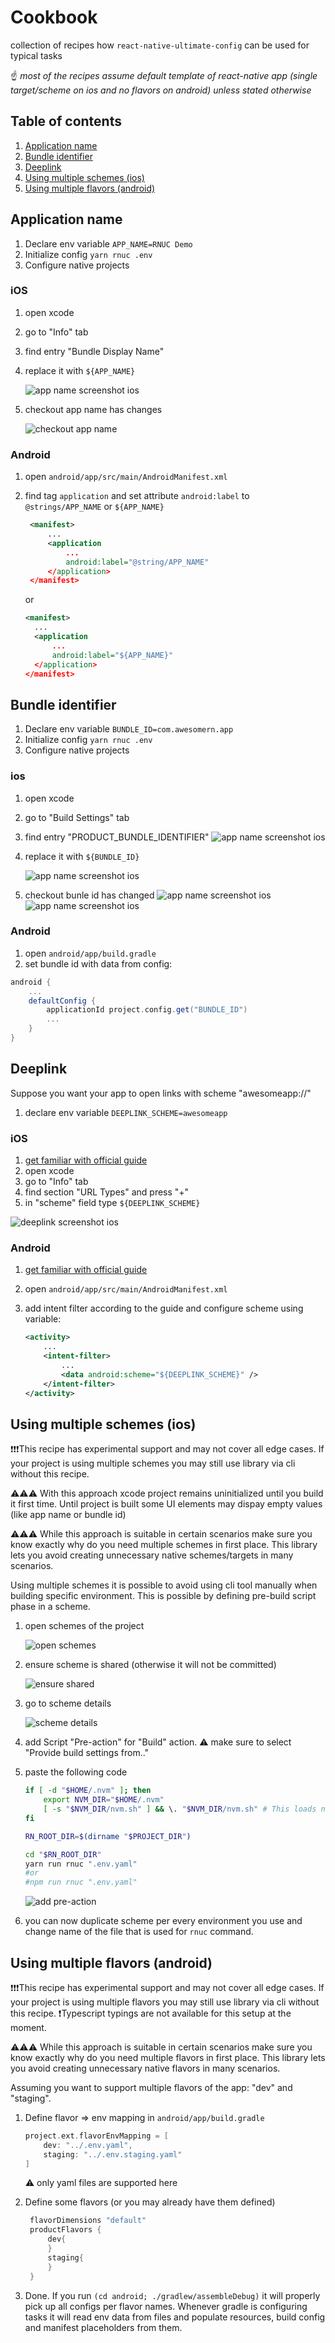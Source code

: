 # Cookbook

collection of recipes how `react-native-ultimate-config` can be used for
typical tasks

☝️ _most of the recipes assume default template of react-native app (single target/scheme on ios and no flavors on android) unless stated otherwise_

## Table of contents

1. [Application name](#application-name)
1. [Bundle identifier](#bundle-identifier)
1. [Deeplink](#deeplink)
1. [Using multiple schemes (ios)](#using-multiple-schemes-ios)
1. [Using multiple flavors (android)](#using-multiple-flavors-android)

## Application name

1. Declare env variable `APP_NAME=RNUC Demo`
1. Initialize config `yarn rnuc .env`
1. Configure native projects

### iOS

1. open xcode
1. go to "Info" tab
1. find entry "Bundle Display Name"
1. replace it with `${APP_NAME}`

   ![app name screenshot ios](./cookbook.assets/app-name.png)

1. checkout app name has changes

   ![checkout app name](./cookbook.assets/checkout-app-name.png)

### Android

1. open `android/app/src/main/AndroidManifest.xml`
1. find tag `application` and set attribute `android:label` to
   `@strings/APP_NAME` or `${APP_NAME}`

   ```xml
    <manifest>
        ...
        <application
            ...
            android:label="@string/APP_NAME"
        </application>
    </manifest>
   ```

   or

   ```xml
   <manifest>
     ...
     <application
         ...
         android:label="${APP_NAME}"
     </application>
   </manifest>
   ```

## Bundle identifier

1. Declare env variable `BUNDLE_ID=com.awesomern.app`
1. Initialize config `yarn rnuc .env`
1. Configure native projects

### ios

1. open xcode
1. go to "Build Settings" tab
1. find entry "PRODUCT_BUNDLE_IDENTIFIER"
   ![app name screenshot ios](./cookbook.assets/find-bundle-id.png)
1. replace it with `${BUNDLE_ID}`

   ![app name screenshot ios](./cookbook.assets/replace-bundle-id.png)

1. checkout bunle id has changed
   ![app name screenshot ios](./cookbook.assets/checkout-bundle-id-1.png)
   ![app name screenshot ios](./cookbook.assets/checkout-bundle-id-2.png)

### Android

1. open `android/app/build.gradle`
1. set bundle id with data from config:

```gradle
android {
    ...
    defaultConfig {
        applicationId project.config.get("BUNDLE_ID")
        ...
    }
}
```

## Deeplink

Suppose you want your app to open links with scheme "awesomeapp://"

1. declare env variable `DEEPLINK_SCHEME=awesomeapp`

### iOS

1. [get familiar with official guide](https://developer.apple.com/documentation/uikit/inter-process_communication/allowing_apps_and_websites_to_link_to_your_content/defining_a_custom_url_scheme_for_your_app)
1. open xcode
1. go to "Info" tab
1. find section "URL Types" and press "+"
1. in "scheme" field type `${DEEPLINK_SCHEME}`

![deeplink screenshot ios](./cookbook.assets/deeplink.png)

### Android

1. [get familiar with official guide](https://developer.android.com/training/app-links/deep-linking)
1. open `android/app/src/main/AndroidManifest.xml`
1. add intent filter according to the guide and configure scheme using variable:

   ```xml
   <activity>
       ...
       <intent-filter>
           ...
           <data android:scheme="${DEEPLINK_SCHEME}" />
       </intent-filter>
   </activity>
   ```

## Using multiple schemes (ios)

️❗❗❗This recipe has experimental support and may not cover all edge cases.
If your project is using multiple schemes you may still use library via cli
without this recipe.

⚠️️⚠️️⚠️️ With this approach xcode project remains uninitialized until you build
it first time. Until project is built some UI elements may dispay empty values (like app name or bundle id)

⚠️️⚠️️⚠️️ While this approach is suitable in certain scenarios make sure
you know exactly why do you need multiple schemes in first place. This library lets you avoid creating unnecessary native schemes/targets in many scenarios.

Using multiple schemes it is possible to avoid using cli tool manually when building specific environment. This is possible by defining pre-build script
phase in a scheme.

1.  open schemes of the project

    ![open schemes](./cookbook.assets/open-schemes.png)

1.  ensure scheme is shared (otherwise it will not be committed)

    ![ensure shared](./cookbook.assets/make-sure-shared.png)

1.  go to scheme details

    ![scheme details](./cookbook.assets/go-to-scheme.png)

1.  add Script "Pre-action" for "Build" action. ⚠️ make sure to select "Provide build settings from.."
1.  paste the following code

    ```sh
    if [ -d "$HOME/.nvm" ]; then
        export NVM_DIR="$HOME/.nvm"
        [ -s "$NVM_DIR/nvm.sh" ] && \. "$NVM_DIR/nvm.sh" # This loads nvm
    fi

    RN_ROOT_DIR=$(dirname "$PROJECT_DIR")

    cd "$RN_ROOT_DIR"
    yarn run rnuc ".env.yaml"
    #or
    #npm run rnuc ".env.yaml"
    ```

    ![add pre-action](./cookbook.assets/paste-code.png)

1.  you can now duplicate scheme per every environment you use and change name of the file that is used for `rnuc` command.

## Using multiple flavors (android)

️❗❗❗This recipe has experimental support and may not cover all edge cases.
If your project is using multiple flavors you may still use library via cli
without this recipe.
️❗Typescript typings are not available for this setup at the moment.

⚠️️⚠️️⚠️️ While this approach is suitable in certain scenarios make sure
you know exactly why do you need multiple flavors in first place. This library lets you avoid creating unnecessary native flavors in many scenarios.

Assuming you want to support multiple flavors of the app: "dev" and "staging".

1. Define flavor => env mapping in `android/app/build.gradle`

   ```gradle
   project.ext.flavorEnvMapping = [
       dev: "../.env.yaml",
       staging: "../.env.staging.yaml"
   ]
   ```

   ️️⚠️️ only yaml files are supported here

1. Define some flavors (or you may already have them defined)

   ```gradle
    flavorDimensions "default"
    productFlavors {
        dev{
        }
        staging{
        }
    }
   ```

1. Done. If you run `(cd android; ./gradlew/assembleDebug)` it will properly
   pick up all configs per flavor names. Whenever gradle is configuring tasks
   it will read env data from files and populate resources, build config and
   manifest placeholders from them.
